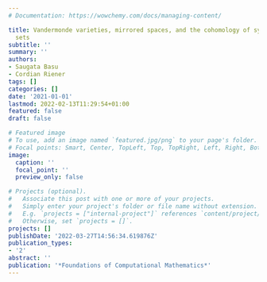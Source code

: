 ```yaml
---
# Documentation: https://wowchemy.com/docs/managing-content/

title: Vandermonde varieties, mirrored spaces, and the cohomology of symmetric semi-algebraic
  sets
subtitle: ''
summary: ''
authors:
- Saugata Basu
- Cordian Riener
tags: []
categories: []
date: '2021-01-01'
lastmod: 2022-02-13T11:29:54+01:00
featured: false
draft: false

# Featured image
# To use, add an image named `featured.jpg/png` to your page's folder.
# Focal points: Smart, Center, TopLeft, Top, TopRight, Left, Right, BottomLeft, Bottom, BottomRight.
image:
  caption: ''
  focal_point: ''
  preview_only: false

# Projects (optional).
#   Associate this post with one or more of your projects.
#   Simply enter your project's folder or file name without extension.
#   E.g. `projects = ["internal-project"]` references `content/project/deep-learning/index.md`.
#   Otherwise, set `projects = []`.
projects: []
publishDate: '2022-03-27T14:56:34.619876Z'
publication_types:
- '2'
abstract: ''
publication: '*Foundations of Computational Mathematics*'
---
```

